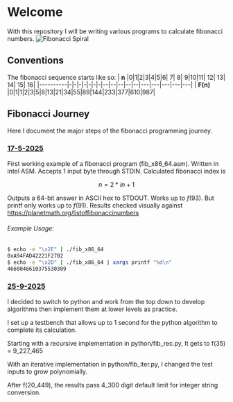 # Welcome
With this repository I will be writing various programs to calculate fibonacci numbers.
![Fibonacci Spiral](https://upload.wikimedia.org/wikipedia/commons/9/93/Fibonacci_spiral_34.svg)

## Conventions
The fibonacci sequence starts like so:
| **n**    |0|1|2|3|4|5|6| 7| 8| 9|10|11| 12| 13| 14| 15| 16|
|----------|-|-|-|-|-|-|-|--|--|--|--|--|---|---|---|---|---|
| **F(n)** |0|1|1|2|3|5|8|13|21|34|55|89|144|233|377|610|987|

## Fibonacci Journey
Here I document the major steps of the fibonacci programming journey.

### <ins>17-5-2025</ins>
First working example of a fibonacci program (fib_x86_64.asm).
Written in intel ASM.
Accepts 1 input byte through STDIN.
Calculated fibonacci index is 
```math
n=2*in+1
```
Outputs a 64-bit answer in ASCII hex to STDOUT.
Works up to $f(93)$. But printf only works up to $f(91)$.
Results checked visually against https://planetmath.org/listoffibonaccinumbers
###### Example Usage:
``` bash
$ echo -e "\x2E" | ./fib_x86_64 
0xA94FAD42221F2702
$ echo -e "\x2D" | ./fib_x86_64 | xargs printf "%d\n"
4660046610375530309
```

### <ins>25-9-2025</ins>
I decided to switch to python and work from the top down to develop algorithms
then implement them at lower levels as practice.

I set up a testbench that allows up to 1 second for the python algorithm to complete its calculation.

Starting with a recursive implementation in python/fib_rec.py,
It gets to f(35) = 9_227_465

With an iterative implementation in python/fib_iter.py,
I changed the test inputs to grow polynomially.

After f(20_449), the results pass 4_300 digit default limit for integer string conversion.
